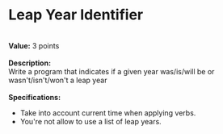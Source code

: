 <h1>Leap Year Identifier</h1>
<br>
<b>Value:</b> 3 points<br>
<br>
<b>Description:</b><br>
Write a program that indicates if a given year was/is/will be or wasn't/isn't/won't a leap year
<br><br>
<b>Specifications:</b><br>
<ul>
<li>Take into account current time when applying verbs.</li>
<li>You're not allow to use a list of leap years.</li>
</ul>

